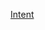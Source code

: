 [Intent]( https://developer.android.com/reference/android/content/Intent.html#FLAG_ACTIVITY_CLEAR_TOP )

